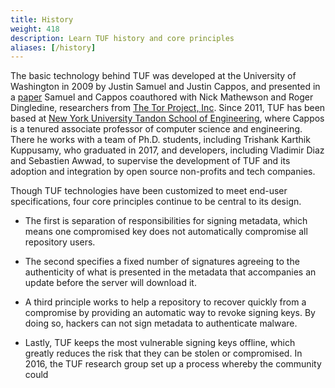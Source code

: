 ```yaml
---
title: History
weight: 418
description: Learn TUF history and core principles
aliases: [/history]
---
```


The basic technology behind TUF was developed at the University of Washington in
2009 by Justin Samuel and Justin Cappos, and presented in a
[paper](https://theupdateframework.github.io/papers/survivable-key-compromise-ccs2010.pdf?raw=true)
Samuel and Cappos coauthored with Nick Mathewson and Roger Dingledine,
researchers from [The Tor Project, Inc](https://www.torproject.org/). Since
2011, TUF has been based at
[New York University Tandon School of Engineering](https://engineering.nyu.edu/),
where Cappos is a tenured associate professor of computer science and
engineering. There he works with a team of Ph.D. students, including Trishank
Karthik Kuppusamy, who graduated in 2017, and developers, including Vladimir
Diaz and Sebastien Awwad, to supervise the development of TUF and its adoption
and integration by open source non-profits and tech companies.

Though TUF technologies have been customized to meet end-user specifications,
four core principles continue to be central to its design.

- The first is separation of responsibilities for signing metadata, which means
  one compromised key does not automatically compromise all repository users.

- The second specifies a fixed number of signatures agreeing to the authenticity
  of what is presented in the metadata that accompanies an update before the
  server will download it.

- A third principle works to help a repository to recover quickly from a
  compromise by providing an automatic way to revoke signing keys. By doing so,
  hackers can not sign metadata to authenticate malware.

- Lastly, TUF keeps the most vulnerable signing keys offline, which greatly
  reduces the risk that they can be stolen or compromised. In 2016, the TUF
  research group set up a process whereby the community could
